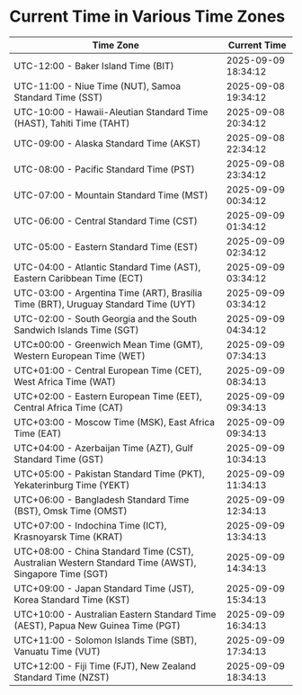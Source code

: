 # Current Time in Various Time Zones

| Time Zone | Current Time |
|-----------|--------------|
| UTC-12:00 - Baker Island Time (BIT) | 2025-09-09 18:34:12 |
| UTC-11:00 - Niue Time (NUT), Samoa Standard Time (SST) | 2025-09-08 19:34:12 |
| UTC-10:00 - Hawaii-Aleutian Standard Time (HAST), Tahiti Time (TAHT) | 2025-09-08 20:34:12 |
| UTC-09:00 - Alaska Standard Time (AKST) | 2025-09-08 22:34:12 |
| UTC-08:00 - Pacific Standard Time (PST) | 2025-09-08 23:34:12 |
| UTC-07:00 - Mountain Standard Time (MST) | 2025-09-09 00:34:12 |
| UTC-06:00 - Central Standard Time (CST) | 2025-09-09 01:34:12 |
| UTC-05:00 - Eastern Standard Time (EST) | 2025-09-09 02:34:12 |
| UTC-04:00 - Atlantic Standard Time (AST), Eastern Caribbean Time (ECT) | 2025-09-09 03:34:12 |
| UTC-03:00 - Argentina Time (ART), Brasília Time (BRT), Uruguay Standard Time (UYT) | 2025-09-09 03:34:12 |
| UTC-02:00 - South Georgia and the South Sandwich Islands Time (SGT) | 2025-09-09 04:34:12 |
| UTC±00:00 - Greenwich Mean Time (GMT), Western European Time (WET) | 2025-09-09 07:34:13 |
| UTC+01:00 - Central European Time (CET), West Africa Time (WAT) | 2025-09-09 08:34:13 |
| UTC+02:00 - Eastern European Time (EET), Central Africa Time (CAT) | 2025-09-09 09:34:13 |
| UTC+03:00 - Moscow Time (MSK), East Africa Time (EAT) | 2025-09-09 09:34:13 |
| UTC+04:00 - Azerbaijan Time (AZT), Gulf Standard Time (GST) | 2025-09-09 10:34:13 |
| UTC+05:00 - Pakistan Standard Time (PKT), Yekaterinburg Time (YEKT) | 2025-09-09 11:34:13 |
| UTC+06:00 - Bangladesh Standard Time (BST), Omsk Time (OMST) | 2025-09-09 12:34:13 |
| UTC+07:00 - Indochina Time (ICT), Krasnoyarsk Time (KRAT) | 2025-09-09 13:34:13 |
| UTC+08:00 - China Standard Time (CST), Australian Western Standard Time (AWST), Singapore Time (SGT) | 2025-09-09 14:34:13 |
| UTC+09:00 - Japan Standard Time (JST), Korea Standard Time (KST) | 2025-09-09 15:34:13 |
| UTC+10:00 - Australian Eastern Standard Time (AEST), Papua New Guinea Time (PGT) | 2025-09-09 16:34:13 |
| UTC+11:00 - Solomon Islands Time (SBT), Vanuatu Time (VUT) | 2025-09-09 17:34:13 |
| UTC+12:00 - Fiji Time (FJT), New Zealand Standard Time (NZST) | 2025-09-09 18:34:13 |
